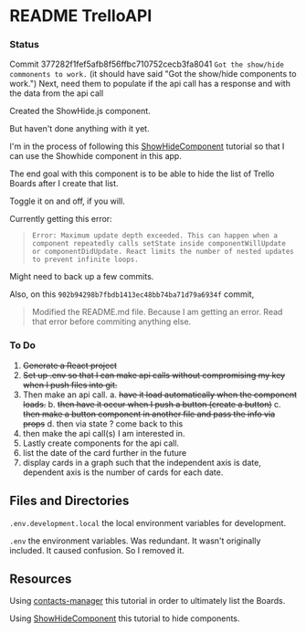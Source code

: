 # README TrelloAPI

### Status
Commit 377282f1fef5afb8f56ffbc710752cecb3fa8041
`Got the show/hide commonents to work.` (it should have said "Got the show/hide components to work.")
Next, need them to populate if the api call has a response and with the data from the api call

Created the ShowHide.js component.

But haven't done anything with it yet. 

I'm in the process of following this [ShowHideComponent](https://github.com/JamieBort/LearningDirectory/tree/master/JavaScript/Frameworks/React/ShowHideComponent) tutorial so that I can use the Showhide component in this app.

The end goal with this component is to be able to hide the list of Trello Boards after I create that list. 

Toggle it on and off, if you will.

Currently getting this error:
>`Error: Maximum update depth exceeded. This can happen when a component repeatedly calls setState inside componentWillUpdate or componentDidUpdate. React limits the number of nested updates to prevent infinite loops.`

Might need to back up a few commits.

Also, on this `902b94298b7fbdb1413ec48bb74ba71d79a6934f` commit, 
>Modified the README.md file. Because I am getting an error. Read that error before commiting anything else.

### To Do
1. ~~Generate a React project~~
2. ~~Set up .env so that I can make api calls without compromising my key when I push files into git.~~
3. Then make an api call.
  a. ~~have it load automatically when the component loads.~~
  b. ~~then have it occur when I push a button (create a button)~~
  c. ~~then make a button component in another file and pass the info via props~~
  d. then via state ? come back to this
4. then make the api call(s) I am interested in.
5. Lastly create components for the api call.
6. list the date of the card further in the future
7. display cards in a graph such that the independent axis is date, dependent axis is the number of cards for each date.

## Files and Directories
`.env.development.local` the local environment variables for development.

`.env` the environment variables. Was redundant. It wasn't originally included. It caused confusion. So I removed it.

## Resources
Using [contacts-manager](https://github.com/JamieBort/LearningDirectory/tree/master/JavaScript/Frameworks/React/contacts-manager) this tutorial in order to ultimately list the Boards.

Using [ShowHideComponent](https://github.com/JamieBort/LearningDirectory/tree/master/JavaScript/Frameworks/React/ShowHideComponent) this tutorial to hide components.